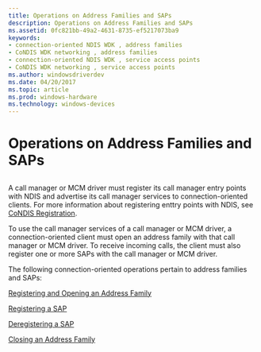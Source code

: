 ```yaml
---
title: Operations on Address Families and SAPs
description: Operations on Address Families and SAPs
ms.assetid: 0fc821bb-49a2-4631-8735-ef5217073ba9
keywords:
- connection-oriented NDIS WDK , address families
- CoNDIS WDK networking , address families
- connection-oriented NDIS WDK , service access points
- CoNDIS WDK networking , service access points
ms.author: windowsdriverdev
ms.date: 04/20/2017
ms.topic: article
ms.prod: windows-hardware
ms.technology: windows-devices
---
```


# Operations on Address Families and SAPs


## <a href="" id="ddk-operations-on-address-families-and-saps-ng"></a>


A call manager or MCM driver must register its call manager entry points with NDIS and advertise its call manager services to connection-oriented clients. For more information about registering enttry points with NDIS, see [CoNDIS Registration](condis-registration.md).

To use the call manager services of a call manager or MCM driver, a connection-oriented client must open an address family with that call manager or MCM driver. To receive incoming calls, the client must also register one or more SAPs with the call manager or MCM driver.

The following connection-oriented operations pertain to address families and SAPs:

[Registering and Opening an Address Family](registering-and-opening-an-address-family.md)

[Registering a SAP](registering-a-sap.md)

[Deregistering a SAP](deregistering-a-sap.md)

[Closing an Address Family](closing-an-address-family.md)

 

 





